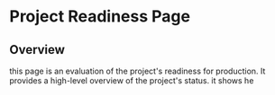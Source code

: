 # Project Readiness Page

## Overview
this page is an evaluation of the project's readiness for production. It provides a high-level overview of the project's status. 
it shows he 
